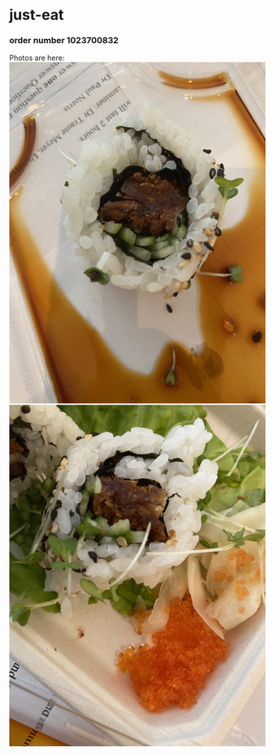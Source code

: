 # just-eat 

### order number 1023700832

Photos are here:
![firstimage](https://github.com/xixiaodong/just-eat/blob/master/IMG_2785.JPG)
![secondimage](https://github.com/xixiaodong/just-eat/blob/master/IMG_2786.JPG)
